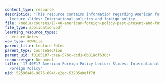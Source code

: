 ```yaml
---
content_type: resource
description: 'This resource contains information regarding American foreign policy
  lecture slides: International politics and foreign policy.'
file: /media/courses/17-40-american-foreign-policy-past-present-and-future-fall-2017/5259684698756946e2ec53205a0eff7d_MIT17_40F17_IntrnatnlPolit.pdf
file_type: application/pdf
learning_resource_types:
- Lecture Notes
ocw_type: OCWFile
parent_title: Lecture Notes
parent_type: CourseSection
parent_uid: f0185187-cfaa-57bc-dcd1-6b01adf630c4
resourcetype: Document
title: '17.40F17 American Foreign Policy Lecture Slides: International Politics and
  Foreign Policy'
uid: 52596846-9875-6946-e2ec-53205a0eff7d
---
```

